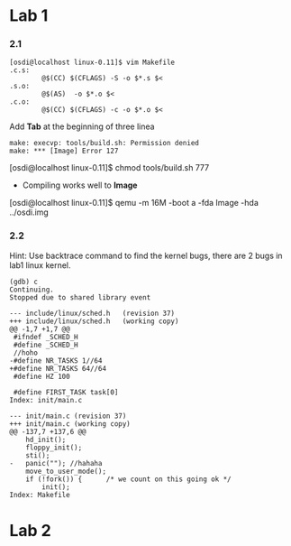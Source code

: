 Lab 1
=============

### 2.1
```
[osdi@localhost linux-0.11]$ vim Makefile
.c.s:
        @$(CC) $(CFLAGS) -S -o $*.s $<
.s.o:
        @$(AS)  -o $*.o $<
.c.o:
        @$(CC) $(CFLAGS) -c -o $*.o $<
```
Add **Tab** at the beginning of three linea

```
make: execvp: tools/build.sh: Permission denied
make: *** [Image] Error 127
```
[osdi@localhost linux-0.11]$ chmod tools/build.sh 777

- Compiling works well to **Image**

[osdi@localhost linux-0.11]$ qemu -m 16M -boot a -fda Image -hda ../osdi.img

### 2.2

Hint: Use backtrace command to find the kernel bugs, there are 2 bugs in lab1 linux kernel.

```
(gdb) c
Continuing.
Stopped due to shared library event
```

```
--- include/linux/sched.h	(revision 37)
+++ include/linux/sched.h	(working copy)
@@ -1,7 +1,7 @@
 #ifndef _SCHED_H
 #define _SCHED_H
 //hoho
-#define NR_TASKS 1//64
+#define NR_TASKS 64//64
 #define HZ 100
 
 #define FIRST_TASK task[0]
Index: init/main.c
```
```
--- init/main.c	(revision 37)
+++ init/main.c	(working copy)
@@ -137,7 +137,6 @@
 	hd_init();
 	floppy_init();
 	sti();
-	panic(""); //hahaha
 	move_to_user_mode();
 	if (!fork()) {		/* we count on this going ok */
 		init();
Index: Makefile
```

Lab 2
=============


